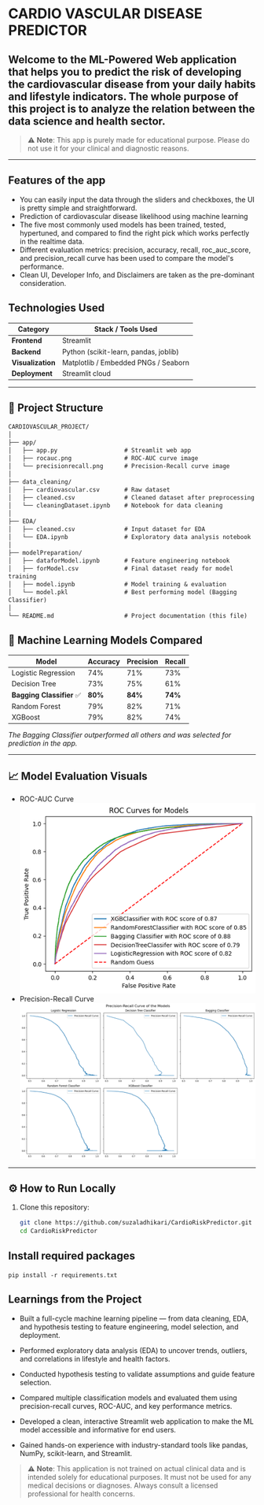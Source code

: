 # CARDIO VASCULAR DISEASE PREDICTOR 
## Welcome to the ML-Powered Web application that helps you to predict the risk of developing the cardiovascular disease from your daily habits and lifestyle indicators. The whole purpose of this project is to analyze the relation between the data science and health sector.
> ⚠️ **Note**: This app is purely made for educational purpose. Please do not use it for your clinical and diagnostic reasons.
---
## Features of the app 
- You can easily input the data through the sliders and checkboxes, the UI is pretty simple and straightforward.
- Prediction of cardiovascular disease likelihood using machine learning
- The five most commonly used models has been trained, tested, hypertuned, and compared to find the right pick which works perfectly in the realtime data.
- Different evaluation metrics: precision, accuracy, recall, roc_auc_score, and precision_recall curve has been used to compare the model's performance.
- Clean UI, Developer Info, and Disclaimers are taken as the pre-dominant consideration.

## Technologies Used

| Category        | Stack / Tools Used |
|-----------------|--------------------|
| **Frontend**    | Streamlit          |
| **Backend**     | Python (scikit-learn, pandas, joblib) |
| **Visualization** | Matplotlib / Embedded PNGs / Seaborn |
| **Deployment**  | Streamlit cloud 

---

## 📁 Project Structure

```
CARDIOVASCULAR_PROJECT/
│
├── app/
│   ├── app.py                   # Streamlit web app
│   ├── rocauc.png               # ROC-AUC curve image
│   └── precisionrecall.png      # Precision-Recall curve image
│
├── data_cleaning/
│   ├── cardiovascular.csv       # Raw dataset
│   ├── cleaned.csv              # Cleaned dataset after preprocessing
│   └── cleaningDataset.ipynb    # Notebook for data cleaning
│
├── EDA/
│   ├── cleaned.csv              # Input dataset for EDA
│   └── EDA.ipynb                # Exploratory data analysis notebook
│
├── modelPreparation/
│   ├── dataforModel.ipynb       # Feature engineering notebook
│   ├── forModel.csv             # Final dataset ready for model training
│   ├── model.ipynb              # Model training & evaluation
│   └── model.pkl                # Best performing model (Bagging Classifier)
│
└── README.md                    # Project documentation (this file)
```

## 🧪 Machine Learning Models Compared

| Model                    | Accuracy | Precision | Recall |
|--------------------------|----------|-----------|--------|
| Logistic Regression      | 74%      | 71%       | 73%    |
| Decision Tree            | 73%      | 75%       | 61%    |
| **Bagging Classifier** ✅| **80%**  | **84%**   | **74%**|
| Random Forest            | 79%      | 82%       | 71%    |
| XGBoost                  | 79%      | 82%       | 74%    |

*The Bagging Classifier outperformed all others and was selected for prediction in the app.*

---


## 📈 Model Evaluation Visuals

- ROC-AUC Curve ![ROC AUC](images/rocauc.png)
- Precision-Recall Curve ![PR Curve](images/precisionrecall.png)

---

## ⚙️ How to Run Locally

1. Clone this repository:
   ```bash
   git clone https://github.com/suzaladhikari/CardioRiskPredictor.git
   cd CardioRiskPredictor

## Install required packages
   `pip install -r requirements.txt`

## Learnings from the Project

- Built a full-cycle machine learning pipeline — from data cleaning, EDA, and hypothesis testing to feature engineering, model selection, and deployment.

- Performed exploratory data analysis (EDA) to uncover trends, outliers, and correlations in lifestyle and health factors.

- Conducted hypothesis testing to validate assumptions and guide feature selection.

- Compared multiple classification models and evaluated them using precision-recall curves, ROC-AUC, and key performance metrics.

- Developed a clean, interactive Streamlit web application to make the ML model accessible and informative for end users.

- Gained hands-on experience with industry-standard tools like pandas, NumPy, scikit-learn, and Streamlit.

> ⚠️ **Note**: This application is not trained on actual clinical data and is intended solely for educational purposes. It must not be used for any medical decisions or diagnoses. Always consult a licensed professional for health concerns.



